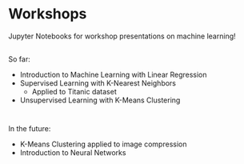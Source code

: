 # Workshops
Jupyter Notebooks for workshop presentations on machine learning!

##

So far:
- Introduction to Machine Learning with Linear Regression
- Supervised Learning with K-Nearest Neighbors
  - Applied to Titanic dataset
- Unsupervised Learning with K-Means Clustering
#
In the future:
- K-Means Clustering applied to image compression
- Introduction to Neural Networks
